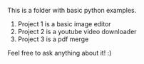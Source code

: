 This is a folder with basic python examples.

1. Project 1 is a basic image editor
2. Project 2 is a youtube video downloader
3. Project 3 is a pdf merge

Feel free to ask anything about it! :)

